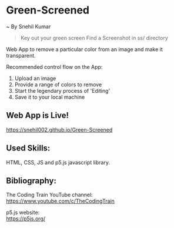 # Green-Screened
~ By Snehil Kumar

>Key out your green screen
>Find a Screenshot in ss/ directory

Web App to remove a particular color from an image and make it transparent.

Recommended control flow on the App:  
1. Upload an image
2. Provide a range of colors to remove
3. Start the legendary process of 'Editing'
4. Save it to your local machine

## Web App is Live!
https://snehil002.github.io/Green-Screened

## Used Skills:
HTML, CSS, JS and p5.js javascript library.

## Bibliography:
The Coding Train YouTube channel:  
https://www.youtube.com/c/TheCodingTrain

p5.js website:  
https://p5js.org/